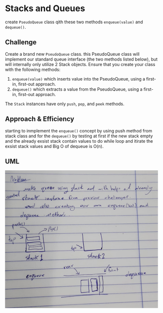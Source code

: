# Stacks and Queues
<!-- Short summary or background information -->
create `PseudoQueue` class qith these two methods `enqueue(value)` and `dequeue()`.

## Challenge
<!-- Description of the challenge -->
Create a brand new `PseudoQueue` class. this PseudoQueue class will implement our standard queue interface (the two methods listed below), but will internally only utilize 2 Stack objects. Ensure that you create your class with the following methods:<br>
1. `enqueue(value)` which inserts value into the PseudoQueue, using a first-in, first-out approach.
1. `dequeue()` which extracts a value from the PseudoQueue, using a first-in, first-out approach.

The `Stack` instances have only `push`, `pop`, and `peek` methods. 

## Approach & Efficiency
<!-- What approach did you take? Why? What is the Big O space/time for this approach? -->
starting to inmplement the `enqueue()` concept by using push method from stack class and for the `dequeue()` by testing at first if the new stack empty and the already exsist stack contain values to do while loop and itirate the exsist stack values and Big O of dequeue is O(n).

## UML
<!-- Description of each method publicly available to your Stack and Queue-->
![](./assert/queueWithStack.jpeg)